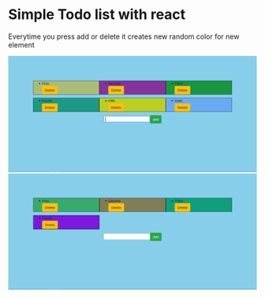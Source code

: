 <h1> Simple Todo list with react </h1>
<p> Everytime you press add or delete it creates new random color for new element </p>

![](images/1.png)
![](images/2.png)
